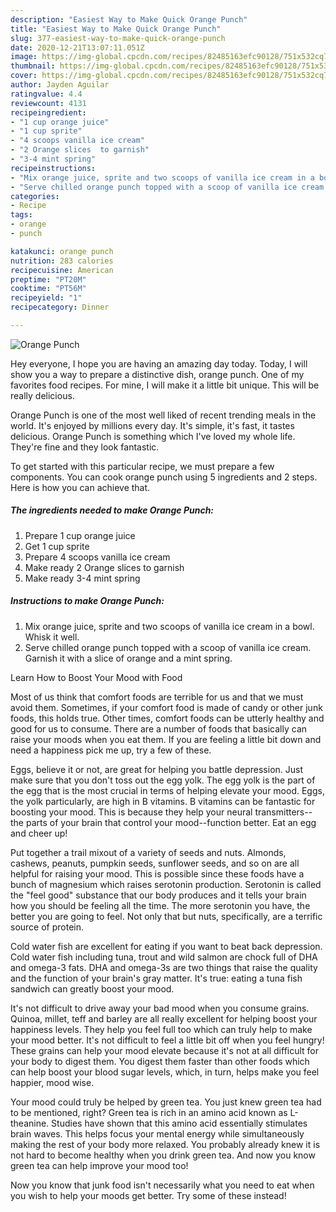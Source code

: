 ```yaml
---
description: "Easiest Way to Make Quick Orange Punch"
title: "Easiest Way to Make Quick Orange Punch"
slug: 377-easiest-way-to-make-quick-orange-punch
date: 2020-12-21T13:07:11.051Z
image: https://img-global.cpcdn.com/recipes/82485163efc90128/751x532cq70/orange-punch-recipe-main-photo.jpg
thumbnail: https://img-global.cpcdn.com/recipes/82485163efc90128/751x532cq70/orange-punch-recipe-main-photo.jpg
cover: https://img-global.cpcdn.com/recipes/82485163efc90128/751x532cq70/orange-punch-recipe-main-photo.jpg
author: Jayden Aguilar
ratingvalue: 4.4
reviewcount: 4131
recipeingredient:
- "1 cup orange juice"
- "1 cup sprite"
- "4 scoops vanilla ice cream"
- "2 Orange slices  to garnish"
- "3-4 mint spring"
recipeinstructions:
- "Mix orange juice, sprite and two scoops of vanilla ice cream in a bowl. Whisk it well."
- "Serve chilled orange punch topped with a scoop of vanilla ice cream. Garnish it with a slice of orange and a mint spring."
categories:
- Recipe
tags:
- orange
- punch

katakunci: orange punch 
nutrition: 283 calories
recipecuisine: American
preptime: "PT20M"
cooktime: "PT56M"
recipeyield: "1"
recipecategory: Dinner

---
```



![Orange Punch](https://img-global.cpcdn.com/recipes/82485163efc90128/751x532cq70/orange-punch-recipe-main-photo.jpg)

Hey everyone, I hope you are having an amazing day today. Today, I will show you a way to prepare a distinctive dish, orange punch. One of my favorites food recipes. For mine, I will make it a little bit unique. This will be really delicious.

Orange Punch is one of the most well liked of recent trending meals in the world. It's enjoyed by millions every day. It's simple, it's fast, it tastes delicious. Orange Punch is something which I've loved my whole life. They're fine and they look fantastic.




To get started with this particular recipe, we must prepare a few components. You can cook orange punch using 5 ingredients and 2 steps. Here is how you can achieve that.

<!--inarticleads1-->

##### The ingredients needed to make Orange Punch:

1. Prepare 1 cup orange juice
1. Get 1 cup sprite
1. Prepare 4 scoops vanilla ice cream
1. Make ready 2 Orange slices  to garnish
1. Make ready 3-4 mint spring




<!--inarticleads2-->

##### Instructions to make Orange Punch:

1. Mix orange juice, sprite and two scoops of vanilla ice cream in a bowl. Whisk it well.
1. Serve chilled orange punch topped with a scoop of vanilla ice cream. Garnish it with a slice of orange and a mint spring.




Learn How to Boost Your Mood with Food


Most of us think that comfort foods are terrible for us and that we must avoid them. Sometimes, if your comfort food is made of candy or other junk foods, this holds true. Other times, comfort foods can be utterly healthy and good for us to consume. There are a number of foods that basically can raise your moods when you eat them. If you are feeling a little bit down and need a happiness pick me up, try a few of these.

Eggs, believe it or not, are great for helping you battle depression. Just make sure that you don't toss out the egg yolk. The egg yolk is the part of the egg that is the most crucial in terms of helping elevate your mood. Eggs, the yolk particularly, are high in B vitamins. B vitamins can be fantastic for boosting your mood. This is because they help your neural transmitters--the parts of your brain that control your mood--function better. Eat an egg and cheer up!

Put together a trail mixout of a variety of seeds and nuts. Almonds, cashews, peanuts, pumpkin seeds, sunflower seeds, and so on are all helpful for raising your mood. This is possible since these foods have a bunch of magnesium which raises serotonin production. Serotonin is called the "feel good" substance that our body produces and it tells your brain how you should be feeling all the time. The more serotonin you have, the better you are going to feel. Not only that but nuts, specifically, are a terrific source of protein.

Cold water fish are excellent for eating if you want to beat back depression. Cold water fish including tuna, trout and wild salmon are chock full of DHA and omega-3 fats. DHA and omega-3s are two things that raise the quality and the function of your brain's gray matter. It's true: eating a tuna fish sandwich can greatly boost your mood. 

It's not difficult to drive away your bad mood when you consume grains. Quinoa, millet, teff and barley are all really excellent for helping boost your happiness levels. They help you feel full too which can truly help to make your mood better. It's not difficult to feel a little bit off when you feel hungry! These grains can help your mood elevate because it's not at all difficult for your body to digest them. You digest them faster than other foods which can help boost your blood sugar levels, which, in turn, helps make you feel happier, mood wise.

Your mood could truly be helped by green tea. You just knew green tea had to be mentioned, right? Green tea is rich in an amino acid known as L-theanine. Studies have shown that this amino acid essentially stimulates brain waves. This helps focus your mental energy while simultaneously making the rest of your body more relaxed. You probably already knew it is not hard to become healthy when you drink green tea. And now you know green tea can help improve your mood too!

Now you know that junk food isn't necessarily what you need to eat when you wish to help your moods get better. Try some of these instead!

